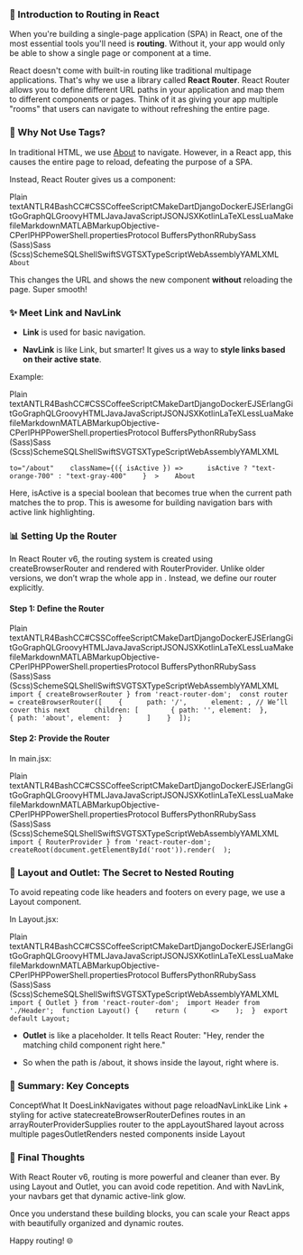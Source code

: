 ### 🚀 Introduction to Routing in React

When you're building a single-page application (SPA) in React, one of the most essential tools you'll need is **routing**. Without it, your app would only be able to show a single page or component at a time.

React doesn't come with built-in routing like traditional multipage applications. That's why we use a library called **React Router**. React Router allows you to define different URL paths in your application and map them to different components or pages. Think of it as giving your app multiple "rooms" that users can navigate to without refreshing the entire page.

### 🔄 Why Not Use Tags?

In traditional HTML, we use [About](/about) to navigate. However, in a React app, this causes the entire page to reload, defeating the purpose of a SPA.

Instead, React Router gives us a  component:

Plain textANTLR4BashCC#CSSCoffeeScriptCMakeDartDjangoDockerEJSErlangGitGoGraphQLGroovyHTMLJavaJavaScriptJSONJSXKotlinLaTeXLessLuaMakefileMarkdownMATLABMarkupObjective-CPerlPHPPowerShell.propertiesProtocol BuffersPythonRRubySass (Sass)Sass (Scss)SchemeSQLShellSwiftSVGTSXTypeScriptWebAssemblyYAMLXML`   About   `

This changes the URL and shows the new component **without** reloading the page. Super smooth!

### ✨ Meet Link and NavLink

*   **Link** is used for basic navigation.
    
*   **NavLink** is like Link, but smarter! It gives us a way to **style links based on their active state**.
    

Example:

Plain textANTLR4BashCC#CSSCoffeeScriptCMakeDartDjangoDockerEJSErlangGitGoGraphQLGroovyHTMLJavaJavaScriptJSONJSXKotlinLaTeXLessLuaMakefileMarkdownMATLABMarkupObjective-CPerlPHPPowerShell.propertiesProtocol BuffersPythonRRubySass (Sass)Sass (Scss)SchemeSQLShellSwiftSVGTSXTypeScriptWebAssemblyYAMLXML

  `to="/about"    className={({ isActive }) =>      isActive ? "text-orange-700" : "text-gray-400"    }  >    About`

Here, isActive is a special boolean that becomes true when the current path matches the to prop. This is awesome for building navigation bars with active link highlighting.

### 📊 Setting Up the Router

In React Router v6, the routing system is created using createBrowserRouter and rendered with RouterProvider. Unlike older versions, we don’t wrap the whole app in . Instead, we define our router explicitly.

#### Step 1: Define the Router

Plain textANTLR4BashCC#CSSCoffeeScriptCMakeDartDjangoDockerEJSErlangGitGoGraphQLGroovyHTMLJavaJavaScriptJSONJSXKotlinLaTeXLessLuaMakefileMarkdownMATLABMarkupObjective-CPerlPHPPowerShell.propertiesProtocol BuffersPythonRRubySass (Sass)Sass (Scss)SchemeSQLShellSwiftSVGTSXTypeScriptWebAssemblyYAMLXML`   import { createBrowserRouter } from 'react-router-dom';  const router = createBrowserRouter([    {      path: '/',      element: , // We’ll cover this next      children: [        { path: '', element:  },        { path: 'about', element:  }      ]    }  ]);   `

#### Step 2: Provide the Router

In main.jsx:

Plain textANTLR4BashCC#CSSCoffeeScriptCMakeDartDjangoDockerEJSErlangGitGoGraphQLGroovyHTMLJavaJavaScriptJSONJSXKotlinLaTeXLessLuaMakefileMarkdownMATLABMarkupObjective-CPerlPHPPowerShell.propertiesProtocol BuffersPythonRRubySass (Sass)Sass (Scss)SchemeSQLShellSwiftSVGTSXTypeScriptWebAssemblyYAMLXML`   import { RouterProvider } from 'react-router-dom';  createRoot(document.getElementById('root')).render(  );   `

### 🏡 Layout and Outlet: The Secret to Nested Routing

To avoid repeating code like headers and footers on every page, we use a Layout component.

In Layout.jsx:

Plain textANTLR4BashCC#CSSCoffeeScriptCMakeDartDjangoDockerEJSErlangGitGoGraphQLGroovyHTMLJavaJavaScriptJSONJSXKotlinLaTeXLessLuaMakefileMarkdownMATLABMarkupObjective-CPerlPHPPowerShell.propertiesProtocol BuffersPythonRRubySass (Sass)Sass (Scss)SchemeSQLShellSwiftSVGTSXTypeScriptWebAssemblyYAMLXML`   import { Outlet } from 'react-router-dom';  import Header from './Header';  function Layout() {    return (      <>    );  }  export default Layout;   `

*   **Outlet** is like a placeholder. It tells React Router: "Hey, render the matching child component right here."
    
*   So when the path is /about, it shows inside the layout, right where is.
    

### 🎉 Summary: Key Concepts

ConceptWhat It DoesLinkNavigates without page reloadNavLinkLike Link + styling for active statecreateBrowserRouterDefines routes in an arrayRouterProviderSupplies router to the appLayoutShared layout across multiple pagesOutletRenders nested components inside Layout

### 🚀 Final Thoughts

With React Router v6, routing is more powerful and cleaner than ever. By using Layout and Outlet, you can avoid code repetition. And with NavLink, your navbars get that dynamic active-link glow.

Once you understand these building blocks, you can scale your React apps with beautifully organized and dynamic routes.

Happy routing! 🌐